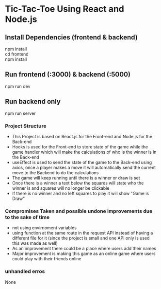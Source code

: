 # Tic-Tac-Toe Using React and Node.js

## Install Dependencies (frontend & backend)
npm install  
cd frontend  
npm install

## Run frontend (:3000) & backend (:5000)
npm run dev

## Run backend only
npm run server


### Project Structure
- This Project is based on React.js for the Front-end and Node.js for the Back-end  
- Hooks is used for the Front-end to store state of the game while the game handler which will make the calculations of who is the winner is in the Back-end  
- useEffect is used to send the state of the game to the Back-end using axios, once a player makes a move it will automatically send the current move to the Backend to do the calculations
- The game will keep running until there is a winner or draw is set
- Once there is a winner a text below the squares will state who the winner is and squares will no longer be clickable
- If there is no winner and no left squares to play it will show "Game is Draw"


### Compromises Taken and possible undone improvements due to the sake of time 
- not using envirnoment variables
- using function at the same route in the request API instead of having a different file for it (since the project is small and one API only is used this was made as well)
- As an improvement there could be a place where users add their names
- Major improvement is making this game as an online game where users could play with their friends online

### unhandled erros
None
